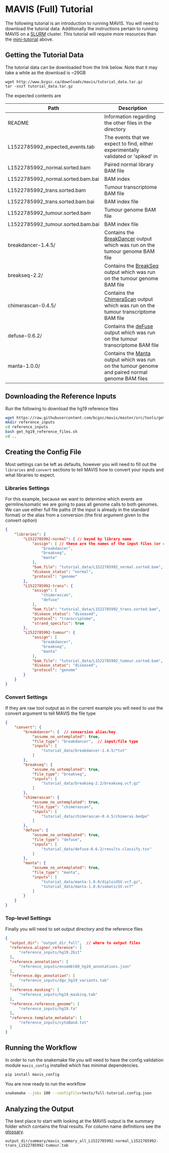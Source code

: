 # MAVIS (Full) Tutorial

The following tutorial is an introduction to running MAVIS. You will
need to download the tutorial data. Additionally the instructions
pertain to running MAVIS on a [SLURM](../../glossary/#slurm)
cluster. This tutorial will require more resources than the
[mini-tutorial](../../tutorials/mini/) above.

## Getting the Tutorial Data

The tutorial data can be downloaded from the link below. Note that it
may take a while as the download is \~29GB

```text
wget http://www.bcgsc.ca/downloads/mavis/tutorial_data.tar.gz
tar -xvzf tutorial_data.tar.gz
```

The expected contents are

| Path                               | Description                                                                                                              |
| ---------------------------------- | ------------------------------------------------------------------------------------------------------------------------ |
| README                             | Information regarding the other files in the directory                                                                   |
| L1522785992\_expected\_events.tab  | The events that we expect to find, either experimentally validated or 'spiked' in                                        |
| L1522785992\_normal.sorted.bam     | Paired normal library BAM file                                                                                           |
| L1522785992\_normal.sorted.bam.bai | BAM index                                                                                                                |
| L1522785992\_trans.sorted.bam      | Tumour transcriptome BAM file                                                                                            |
| L1522785992\_trans.sorted.bam.bai  | BAM index file                                                                                                           |
| L1522785992\_tumour.sorted.bam     | Tumour genome BAM file                                                                                                   |
| L1522785992\_tumour.sorted.bam.bai | BAM index file                                                                                                           |
| breakdancer-1.4.5/                 | Contains the [BreakDancer](../../glossary/#breakdancer) output which was run on the tumour genome BAM file               |
| breakseq-2.2/                      | Contains the [BreakSeq](../../glossary/#breakseq) output which was run on the tumour genome BAM file                     |
| chimerascan-0.4.5/                 | Contains the [ChimeraScan](../../glossary/#chimerascan) output which was run on the tumour transcriptome BAM file        |
| defuse-0.6.2/                      | Contains the [deFuse](../../glossary/#defuse) output which was run on the tumour transcriptome BAM file                  |
| manta-1.0.0/                       | Contains the [Manta](../../glossary/#manta) output which was run on the tumour genome and paired normal genome BAM files |

## Downloading the Reference Inputs

Run the following to download the hg19 reference files

```bash
wget https://raw.githubusercontent.com/bcgsc/mavis/master/src/tools/get_hg19_reference_files.sh
mkdir reference_inputs
cd reference_inputs
bash get_hg19_reference_files.sh
cd ..
```

## Creating the Config File

Most settings can be left as defaults, however you will need to fill out the `libraries` and
`convert` sections to tell MAVIS how to convert your inputs and what libraries to expect.

### Libraries Settings

For this example, because we want to determine which events are
germline/somatic we are going to pass all genome calls to both genomes.
We can use either full file paths (if the input is already in the
standard format) or the alias from a conversion (the first argument
given to the convert option)

```json
{
    "libraries": {
        "L1522785992-normal": { // keyed by library name
            "assign": [ // these are the names of the input files (or conversion aliases) to check for this library
                "breakdancer",
                "breakseq",
                "manta"
            ],
            "bam_file": "tutorial_data/L1522785992_normal.sorted.bam",
            "disease_status": "normal",
            "protocol": "genome"
        },
        "L1522785992-trans": {
            "assign": [
                "chimerascan",
                "defuse"
            ],
            "bam_file": "tutorial_data/L1522785992_trans.sorted.bam",
            "disease_status": "diseased",
            "protocol": "transcriptome",
            "strand_specific": true
        },
        "L1522785992-tumour": {
            "assign": [
                "breakdancer",
                "breakseq",
                "manta"
            ],
            "bam_file": "tutorial_data/L1522785992_tumour.sorted.bam",
            "disease_status": "diseased",
            "protocol": "genome"
        }
    }
}
```

### Convert Settings

If they are raw tool output as in the current example you will need to
use the convert argument to tell MAVIS the file type

```json
{
    "convert": {
        "breakdancer": {  // conversion alias/key
            "assume_no_untemplated": true,
            "file_type": "breakdancer",  // input/file type
            "inputs": [
                "tutorial_data/breakdancer-1.4.5/*txt"
            ]
        },
        "breakseq": {
            "assume_no_untemplated": true,
            "file_type": "breakseq",
            "inputs": [
                "tutorial_data/breakseq-2.2/breakseq.vcf.gz"
            ]
        },
        "chimerascan": {
            "assume_no_untemplated": true,
            "file_type": "chimerascan",
            "inputs": [
                "tutorial_data/chimerascan-0.4.5/chimeras.bedpe"
            ]
        },
        "defuse": {
            "assume_no_untemplated": true,
            "file_type": "defuse",
            "inputs": [
                "tutorial_data/defuse-0.6.2/results.classify.tsv"
            ]
        },
        "manta": {
            "assume_no_untemplated": true,
            "file_type": "manta",
            "inputs": [
                "tutorial_data/manta-1.0.0/diploidSV.vcf.gz",
                "tutorial_data/manta-1.0.0/somaticSV.vcf"
            ]
        }
    }
}
```

### Top-level Settings

Finally you will need to set output directory and the reference files

```json
{
  "output_dir": "output_dir_full",  // where to output files
  "reference.aligner_reference": [
      "reference_inputs/hg19.2bit"
  ],
  "reference.annotations": [
      "reference_inputs/ensembl69_hg19_annotations.json"
  ],
  "reference.dgv_annotation": [
      "reference_inputs/dgv_hg19_variants.tab"
  ],
  "reference.masking": [
      "reference_inputs/hg19_masking.tab"
  ],
  "reference.reference_genome": [
      "reference_inputs/hg19.fa"
  ],
  "reference.template_metadata": [
      "reference_inputs/cytoBand.txt"
  ]
}
```

## Running the Workflow

In order to run the snakemake file you will need to have the config validation module
`mavis_config` installed which has minimal dependencies.

```bash
pip install mavis_config
```

You are now ready to run the workflow

```bash
snakemake --jobs 100 --configfile=tests/full-tutorial.config.json
```

## Analyzing the Output

The best place to start with looking at the MAVIS output is the summary
folder which contains the final results. For column name definitions see
the [glossary](../../outputs/columns).

```text
output_dir/summary/mavis_summary_all_L1522785992-normal_L1522785992-trans_L1522785992-tumour.tab
```
